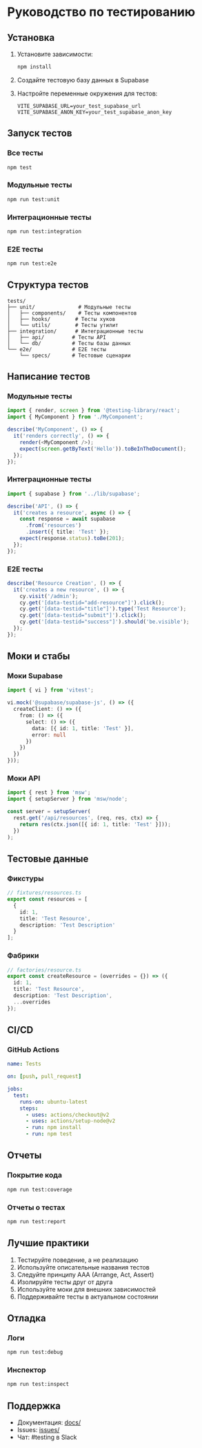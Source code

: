 # Руководство по тестированию

## Установка

1. Установите зависимости:
   ```bash
   npm install
   ```

2. Создайте тестовую базу данных в Supabase

3. Настройте переменные окружения для тестов:
   ```env
   VITE_SUPABASE_URL=your_test_supabase_url
   VITE_SUPABASE_ANON_KEY=your_test_supabase_anon_key
   ```

## Запуск тестов

### Все тесты

```bash
npm test
```

### Модульные тесты

```bash
npm run test:unit
```

### Интеграционные тесты

```bash
npm run test:integration
```

### E2E тесты

```bash
npm run test:e2e
```

## Структура тестов

```
tests/
├── unit/              # Модульные тесты
│   ├── components/    # Тесты компонентов
│   ├── hooks/        # Тесты хуков
│   └── utils/        # Тесты утилит
├── integration/      # Интеграционные тесты
│   ├── api/         # Тесты API
│   └── db/          # Тесты базы данных
└── e2e/             # E2E тесты
    └── specs/       # Тестовые сценарии
```

## Написание тестов

### Модульные тесты

```typescript
import { render, screen } from '@testing-library/react';
import { MyComponent } from './MyComponent';

describe('MyComponent', () => {
  it('renders correctly', () => {
    render(<MyComponent />);
    expect(screen.getByText('Hello')).toBeInTheDocument();
  });
});
```

### Интеграционные тесты

```typescript
import { supabase } from '../lib/supabase';

describe('API', () => {
  it('creates a resource', async () => {
    const response = await supabase
      .from('resources')
      .insert({ title: 'Test' });
    expect(response.status).toBe(201);
  });
});
```

### E2E тесты

```typescript
describe('Resource Creation', () => {
  it('creates a new resource', () => {
    cy.visit('/admin');
    cy.get('[data-testid="add-resource"]').click();
    cy.get('[data-testid="title"]').type('Test Resource');
    cy.get('[data-testid="submit"]').click();
    cy.get('[data-testid="success"]').should('be.visible');
  });
});
```

## Моки и стабы

### Моки Supabase

```typescript
import { vi } from 'vitest';

vi.mock('@supabase/supabase-js', () => ({
  createClient: () => ({
    from: () => ({
      select: () => ({
        data: [{ id: 1, title: 'Test' }],
        error: null
      })
    })
  })
}));
```

### Моки API

```typescript
import { rest } from 'msw';
import { setupServer } from 'msw/node';

const server = setupServer(
  rest.get('/api/resources', (req, res, ctx) => {
    return res(ctx.json([{ id: 1, title: 'Test' }]));
  })
);
```

## Тестовые данные

### Фикстуры

```typescript
// fixtures/resources.ts
export const resources = [
  {
    id: 1,
    title: 'Test Resource',
    description: 'Test Description'
  }
];
```

### Фабрики

```typescript
// factories/resource.ts
export const createResource = (overrides = {}) => ({
  id: 1,
  title: 'Test Resource',
  description: 'Test Description',
  ...overrides
});
```

## CI/CD

### GitHub Actions

```yaml
name: Tests

on: [push, pull_request]

jobs:
  test:
    runs-on: ubuntu-latest
    steps:
      - uses: actions/checkout@v2
      - uses: actions/setup-node@v2
      - run: npm install
      - run: npm test
```

## Отчеты

### Покрытие кода

```bash
npm run test:coverage
```

### Отчеты о тестах

```bash
npm run test:report
```

## Лучшие практики

1. Тестируйте поведение, а не реализацию
2. Используйте описательные названия тестов
3. Следуйте принципу AAA (Arrange, Act, Assert)
4. Изолируйте тесты друг от друга
5. Используйте моки для внешних зависимостей
6. Поддерживайте тесты в актуальном состоянии

## Отладка

### Логи

```bash
npm run test:debug
```

### Инспектор

```bash
npm run test:inspect
```

## Поддержка

- Документация: [docs/](docs/)
- Issues: [issues/](issues/)
- Чат: #testing в Slack 